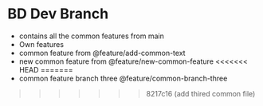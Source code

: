 # BD Dev Branch

- contains all the common features from main
- Own features
- common feature from @feature/add-common-text
- new common feature from @feature/new-common-feature
<<<<<<< HEAD
=======
- common feature branch three @feature/common-branch-three
>>>>>>> 8217c16 (add thired common file)
